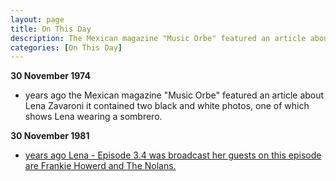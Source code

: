 ```yaml
---
layout: page
title: On This Day
description: The Mexican magazine "Music Orbe" featured an article about Lena Zavaroni it contained two black and white photos, one of which shows Lena wearing a sombrero.
categories: [On This Day]
---
```


**30 November 1974**
* <span id="age1"></span> years ago the Mexican magazine "Music Orbe" featured an article about Lena Zavaroni it contained two black and white photos, one of which shows Lena wearing a sombrero.

**30 November 1981**
* [<span id="age2"></span> years ago Lena - Episode 3.4 was broadcast her guests on this episode are Frankie Howerd and The Nolans.](/bbc%20one/1982/11/30/lena.html)

<!-- Script for calculating number of years ago -->
<script>
var dob = '19741130';
var year = Number(dob.substr(0, 4));
var month = Number(dob.substr(4, 2)) - 1;
var day = Number(dob.substr(6, 2));
var today = new Date();
var age1 = today.getFullYear() - year;
if (today.getMonth() < month || (today.getMonth() == month && today.getDate() < day)) {
age1--;
}
document.getElementById("age1").innerHTML=age1;

var dob = '19811130';
var year = Number(dob.substr(0, 4));
var month = Number(dob.substr(4, 2)) - 1;
var day = Number(dob.substr(6, 2));
var today = new Date();
var age2 = today.getFullYear() - year;
if (today.getMonth() < month || (today.getMonth() == month && today.getDate() < day)) {
age2--;
}
document.getElementById("age2").innerHTML=age2;
</script>
